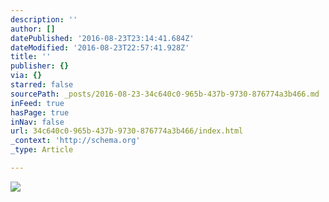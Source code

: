 ```yaml
---
description: ''
author: []
datePublished: '2016-08-23T23:14:41.684Z'
dateModified: '2016-08-23T22:57:41.928Z'
title: ''
publisher: {}
via: {}
starred: false
sourcePath: _posts/2016-08-23-34c640c0-965b-437b-9730-876774a3b466.md
inFeed: true
hasPage: true
inNav: false
url: 34c640c0-965b-437b-9730-876774a3b466/index.html
_context: 'http://schema.org'
_type: Article

---
```

![](https://the-grid-user-content.s3-us-west-2.amazonaws.com/64e98575-bc33-45b5-8142-9561ed7824ee.jpg)